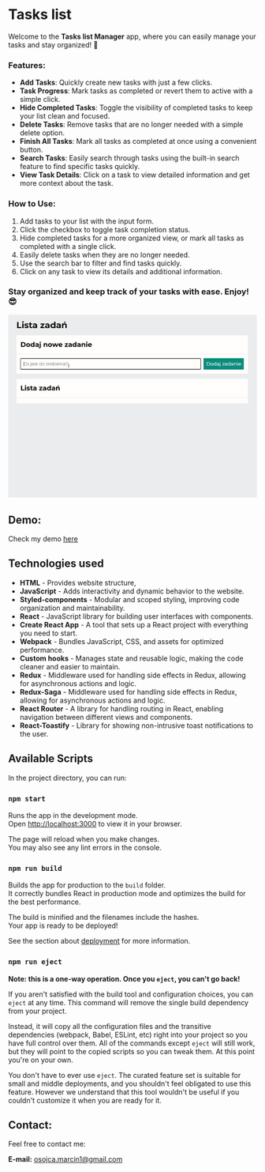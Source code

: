 # Tasks list

Welcome to the **Tasks list Manager** app, where you can easily manage your tasks and stay organized! 🚀

### Features:
- **Add Tasks**: Quickly create new tasks with just a few clicks.
- **Task Progress**: Mark tasks as completed or revert them to active with a simple click.
- **Hide Completed Tasks**: Toggle the visibility of completed tasks to keep your list clean and focused.
- **Delete Tasks**: Remove tasks that are no longer needed with a simple delete option.
- **Finish All Tasks**: Mark all tasks as completed at once using a convenient button.
- **Search Tasks**: Easily search through tasks using the built-in search feature to find specific tasks quickly.
- **View Task Details**: Click on a task to view detailed information and get more context about the task.

### How to Use:
1. Add tasks to your list with the input form.
2. Click the checkbox to toggle task completion status.
3. Hide completed tasks for a more organized view, or mark all tasks as completed with a single click.
4. Easily delete tasks when they are no longer needed.
5. Use the search bar to filter and find tasks quickly.
6. Click on any task to view its details and additional information.

### Stay organized and keep track of your tasks with ease. Enjoy! 😎  

![taskslistGIF](./assets/tasksList.gif)


## Demo:
Check my demo [here](https://mikoli09.github.io/TasksList-with-React/)


## Technologies used
- **HTML** - Provides website structure,
- **JavaScript** - Adds interactivity and dynamic behavior to the website.
- **Styled-components** - Modular and scoped styling, improving code organization and maintainability.
- **React** - JavaScript library for building user interfaces with components.
- **Create React App** - A tool that sets up a React project with everything you need to start.
- **Webpack** - Bundles JavaScript, CSS, and assets for optimized performance.  
- **Custom hooks** - Manages state and reusable logic, making the code cleaner and easier to maintain.  
- **Redux** - Middleware used for handling side effects in Redux, allowing for asynchronous actions and logic.
- **Redux-Saga** - Middleware used for handling side effects in Redux, allowing for asynchronous actions and logic.
- **React Router** - A library for handling routing in React, enabling navigation between different views and components.
- **React-Toastify** - Library for showing non-intrusive toast notifications to the user.

## Available Scripts

In the project directory, you can run:

### `npm start`

Runs the app in the development mode.\
Open [http://localhost:3000](http://localhost:3000) to view it in your browser.

The page will reload when you make changes.\
You may also see any lint errors in the console.

### `npm run build`

Builds the app for production to the `build` folder.\
It correctly bundles React in production mode and optimizes the build for the best performance.

The build is minified and the filenames include the hashes.\
Your app is ready to be deployed!

See the section about [deployment](https://facebook.github.io/create-react-app/docs/deployment) for more information.

### `npm run eject`

**Note: this is a one-way operation. Once you `eject`, you can't go back!**

If you aren't satisfied with the build tool and configuration choices, you can `eject` at any time. This command will remove the single build dependency from your project.

Instead, it will copy all the configuration files and the transitive dependencies (webpack, Babel, ESLint, etc) right into your project so you have full control over them. All of the commands except `eject` will still work, but they will point to the copied scripts so you can tweak them. At this point you're on your own.

You don't have to ever use `eject`. The curated feature set is suitable for small and middle deployments, and you shouldn't feel obligated to use this feature. However we understand that this tool wouldn't be useful if you couldn't customize it when you are ready for it.



## Contact:

Feel free to contact me: 

**E-mail:** [osojca.marcin1@gmail.com](mailto:osojca.marcin1@gmail.com)

